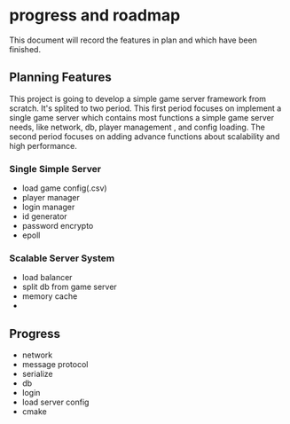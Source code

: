 # progress and roadmap

This document will record the features in plan and which have been finished.


## Planning Features
This project is going to develop a simple game server framework from scratch. It's splited to two period. This first period focuses on implement a single game server which contains most functions a simple game server needs, like network, db, player management , and config loading. The second period focuses on adding advance functions about scalability and high performance.

### Single Simple Server

* load game config(.csv)
* player manager
* login manager
* id generator
* password encrypto
* epoll

### Scalable Server System
* load balancer
* split db from game server
* memory cache
* 

## Progress
* network
* message protocol
* serialize
* db
* login
* load server config
* cmake
